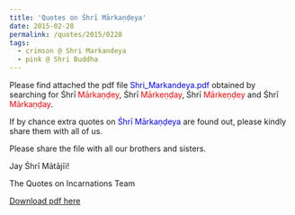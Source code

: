 ```yaml
---
title: 'Quotes on Śhrī Mārkaṇḍeya'
date: 2015-02-28
permalink: /quotes/2015/0228
tags:
  - crimson @ Shri Markandeya
  - pink @ Shri Buddha
---
```


Please find attached the pdf file <font color="blue">Shri_Markandeya.pdf</font> obtained by searching for Śhrī <font color="red">Mārkaṇḍey</font>, Śhrī <font color="red">Mārkeṇḍay</font>, Śhrī <font color="red">Mārkeṇḍey</font> and Śhrī <font color="red">Mārkaṇḍay</font>.   

If by chance extra quotes on <font color="blue">Śhrī Mārkaṇḍeya</font> are found out, please kindly share them with all of us.  

Please share the file with all our brothers and sisters.  

Jay Śhrī Mātājīi!  

The Quotes on Incarnations Team  

[Download pdf here](http://seven-teams.github.io/files/Shri_Markandeya.pdf)